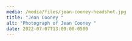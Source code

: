 ```yaml
---
media: /media/files/jean-cooney-headshot.jpg
title: "Jean Cooney "
alt: "Photograph of Jean Cooney "
date: 2022-07-07T13:09:00-0500
---
```

